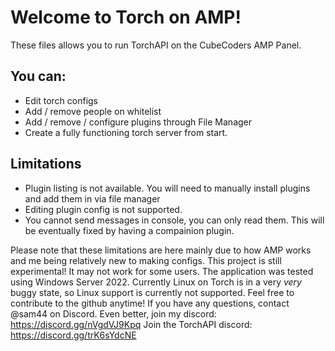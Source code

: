 # Welcome to Torch on AMP!
These files allows you to run TorchAPI on the CubeCoders AMP Panel.
## You can:
- Edit torch configs
- Add / remove people on whitelist
- Add / remove / configure plugins through File Manager
- Create a fully functioning torch server from start.
## Limitations
- Plugin listing is not available. You will need to manually install plugins and add them in via file manager
- Editing plugin config is not supported.
- You cannot send messages in console, you can only read them. This will be eventually fixed by having a compainion plugin.

Please note that these limitations are here mainly due to how AMP works and me being relatively new to making configs.
This project is still experimental! It may not work for some users. The application was tested using Windows Server 2022. Currently Linux on Torch is in a very *very* buggy state, so Linux support is currently not supported.
Feel free to contribute to the github anytime!
If you have any questions, contact @sam44 on Discord.
Even better, join my discord: https://discord.gg/nVgdVJ9Kpq
Join the TorchAPI discord: https://discord.gg/trK6sYdcNE
